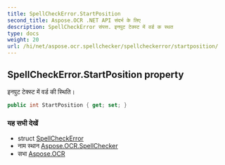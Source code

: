 ```yaml
---
title: SpellCheckError.StartPosition
second_title: Aspose.OCR .NET API संदर्भ के लिए
description: SpellCheckError संपत्त. इनपुट टेक्स्ट में वर्ड क स्थत
type: docs
weight: 20
url: /hi/net/aspose.ocr.spellchecker/spellcheckerror/startposition/
---
```

## SpellCheckError.StartPosition property

इनपुट टेक्स्ट में वर्ड की स्थिति।

```csharp
public int StartPosition { get; set; }
```

### यह सभी देखें

* struct [SpellCheckError](../)
* नाम स्थान [Aspose.OCR.SpellChecker](../../spellcheckerror/)
* सभा [Aspose.OCR](../../../)


